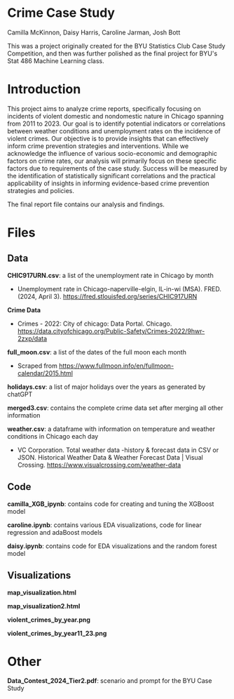 # Crime Case Study

Camilla McKinnon,
Daisy Harris,
Caroline Jarman,
Josh Bott

This was a project originally created for the BYU Statistics Club Case Study Competition, and then was further polished as the final project for BYU's Stat 486 Machine Learning class. 

# Introduction

This project aims to analyze crime reports, specifically focusing on incidents of violent domestic and nondomestic nature in Chicago spanning from 2011 to 2023. Our goal is to identify potential indicators or correlations between weather conditions and unemployment rates on the incidence of violent crimes. Our objective is to provide insights that can effectively inform crime prevention strategies and interventions. While we acknowledge the influence of various socio-economic and demographic factors on crime rates, our analysis will primarily focus on these specific factors due to requirements of the case study. Success will be measured by the identification of statistically significant correlations and the practical applicability of insights in informing evidence-based crime prevention strategies and policies.

The final report file contains our analysis and findings.

# Files

## Data

**CHIC917URN.csv**: a list of the unemployment rate in Chicago by month
- Unemployment rate in Chicago-naperville-elgin, IL-in-wi (MSA). FRED. (2024, April 3).			https://fred.stlouisfed.org/series/CHIC917URN 

**Crime Data**
- Crimes - 2022: City of chicago: Data Portal. Chicago.							https://data.cityofchicago.org/Public-Safety/Crimes-2022/9hwr-2zxp/data

**full_moon.csv**: a list of the dates of the full moon each month
- Scraped from https://www.fullmoon.info/en/fullmoon-calendar/2015.html

**holidays.csv**: a list of major holidays over the years as generated by chatGPT

**merged3.csv**: contains the complete crime data set after merging all other information

**weather.csv**: a dataframe with information on temperature and weather conditions in Chicago each day
- VC Corporation. Total weather data -history & forecast data in CSV or JSON. Historical
Weather Data & Weather Forecast Data | Visual Crossing. 
https://www.visualcrossing.com/weather-data


## Code

**camilla_XGB_ipynb**: contains code for creating and tuning the XGBoost model

**caroline.ipynb**: contains various EDA visualizations, code for linear regression and adaBoost models

**daisy.ipynb**: contains code for EDA visualizations and the random forest model

## Visualizations

**map_visualization.html**

**map_visualization2.html**

**violent_crimes_by_year.png**

**violent_crimes_by_year11_23.png**

# Other

**Data_Contest_2024_Tier2.pdf**: scenario and prompt for the BYU Case Study




